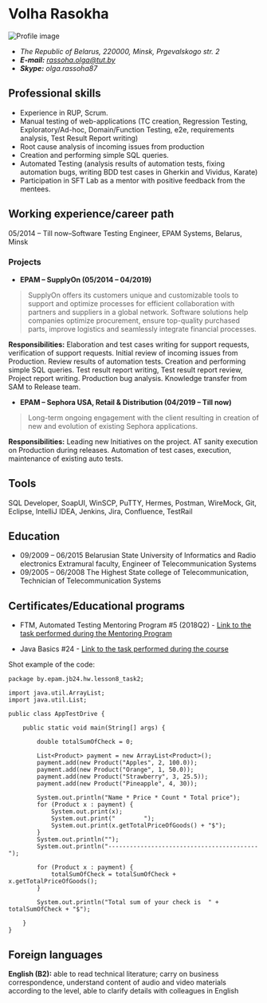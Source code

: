 # Volha Rasokha

![Profile image](https://avatars.githubusercontent.com/u/37101551?s=100&v=4) 
- *The Republic of Belarus, 220000, Minsk, Prgevalskogo str. 2*
- ***E-mail:** rassoha.olga@tut.by*
- ***Skype:** olga.rassoha87*

## Professional skills
* Experience in RUP, Scrum.
* Manual testing of web-applications (TC creation, Regression Testing, Exploratory/Ad-hoc, Domain/Function Testing, e2e, requirements analysis, Test Result Report writing) 
* Root cause analysis of incoming issues from production
* Creation and performing simple SQL queries. 
* Automated Testing  (analysis results of automation tests, fixing automation bugs, writing BDD test cases in Gherkin and Vividus, Karate)
* Participation in SFT Lab as a mentor with positive feedback from the mentees.

## Working experience/career path
05/2014 – Till now–Software Testing Engineer, EPAM Systems, Belarus, Minsk

### Projects

* **EPAM – SupplyOn (05/2014 – 04/2019)**
>SupplyOn offers its customers unique and customizable tools to support and optimize processes for efficient collaboration with partners and suppliers in a global network. Software solutions help companies optimize procurement, ensure top-quality purchased parts, improve logistics and seamlessly integrate financial processes.

**Responsibilities:** Elaboration and test cases writing for support requests, verification of support requests. Initial review of incoming issues from Production. Review results of automation tests. Creation and performing simple SQL queries. Test result report writing, Test result report review, Project report writing. Production bug analysis. Knowledge transfer from SAM to Release team.

* **EPAM – Sephora USA, Retail & Distribution (04/2019 – Till now)**
>Long-term ongoing engagement with the client resulting in creation of new and evolution of existing Sephora applications.

**Responsibilities:** Leading new Initiatives on the project. AT sanity execution on Production during releases. Automation of test cases, execution, maintenance of existing auto tests.

## Tools
SQL Developer, SoapUI, WinSCP, PuTTY, Hermes, Postman, WireMock, Git, Eclipse, IntelliJ IDEA, Jenkins, Jira, Confluence, TestRail

## Education
* 09/2009 – 06/2015 Belarusian State University of Informatics and Radio electronics
Extramural faculty, Engineer of Telecommunication Systems
* 09/2005 – 06/2008 The Highest State college of Telecommunication,
Technician of Telecommunication Systems

## Certificates/Educational programs
* FTM, Automated Testing Mentoring Program #5 (2018Q2) - [Link to the task performed during the Mentoring Program](https://github.com/VolhaRasokha/ATMMODULE13/tree/master/module13)

* Java Basics #24 - [Link to the task performed during the course](https://github.com/VolhaRasokha/JB24_Lesson12_HW/tree/master/src)

Shot example of the code:
```
package by.epam.jb24.hw.lesson8_task2;

import java.util.ArrayList;
import java.util.List;

public class AppTestDrive {

	public static void main(String[] args) {

		double totalSumOfCheck = 0;

		List<Product> payment = new ArrayList<Product>();
		payment.add(new Product("Apples", 2, 100.0));
		payment.add(new Product("Orange", 1, 50.0));
		payment.add(new Product("Strawberry", 3, 25.5));
		payment.add(new Product("Pineapple", 4, 30));

		System.out.println("Name * Price * Count * Total price");
		for (Product x : payment) {
			System.out.print(x);
			System.out.print("        ");
			System.out.print(x.getTotalPriceOfGoods() + "$");
		}
		System.out.println("");
		System.out.println("------------------------------------------");

		for (Product x : payment) {
			totalSumOfCheck = totalSumOfCheck + x.getTotalPriceOfGoods();
		}

		System.out.println("Total sum of your check is  " + totalSumOfCheck + "$");

	}
}
```

## Foreign languages
**English (B2):** able to read technical literature; carry on business correspondence, understand content of audio and video materials according to the level, able to clarify details with colleagues in English